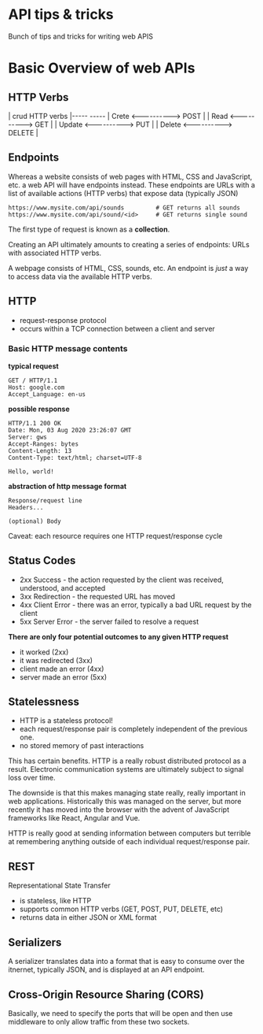 # API tips & tricks

Bunch of tips and tricks for writing web APIS

# Basic Overview of web APIs

## HTTP Verbs

| crud HTTP verbs
|----- -----
| Crete <----------> POST |
| Read <----------> GET |
| Update <----------> PUT |
| Delete <----------> DELETE |

## Endpoints

Whereas a website consists of web pages with HTML, CSS and JavaScript, etc. a
web API will have endpoints instead. These endpoints are URLs with a list of
available actions (HTTP verbs) that expose data (typically JSON)

```
https://www.mysite.com/api/sounds         # GET returns all sounds
https://www.mysite.com/api/sound/<id>     # GET returns single sound
```

The first type of request is known as a **collection**.

Creating an API ultimately amounts to creating a series of endpoints: URLs with
associated HTTP verbs.

A webpage consists of HTML, CSS, sounds, etc. An endpoint is _just_ a way to
access data via the available HTTP verbs.

## HTTP

- request-response protocol
- occurs within a TCP connection between a client and server

### Basic HTTP message contents

**typical request**

```
GET / HTTP/1.1
Host: google.com
Accept_Language: en-us
```

**possible response**

```
HTTP/1.1 200 OK
Date: Mon, 03 Aug 2020 23:26:07 GMT
Server: gws
Accept-Ranges: bytes
Content-Length: 13
Content-Type: text/html; charset=UTF-8

Hello, world!
```

**abstraction of http message format**

```
Response/request line
Headers...

(optional) Body
```

Caveat: each resource requires one HTTP request/response cycle

## Status Codes

- 2xx Success - the action requested by the client was received, understood,
  and accepted
- 3xx Redirection - the requested URL has moved
- 4xx Client Error - there was an error, typically a bad URL request by the
  client
- 5xx Server Error - the server failed to resolve a request

**There are only four potential outcomes to any given HTTP request**

- it worked (2xx)
- it was redirected (3xx)
- client made an error (4xx)
- server made an error (5xx)

## Statelessness

- HTTP is a stateless protocol!
- each request/response pair is completely independent of the previous one.
- no stored memory of past interactions

This has certain benefits. HTTP is a really robust distributed protocol as a
result. Electronic communication systems are ultimately subject to signal loss
over time.

The downside is that this makes managing state really, really important in web
applications. Historically this was managed on the server, but more recently it
has moved into the browser with the advent of JavaScript frameworks like React,
Angular and Vue.

HTTP is really good at sending information between computers but terrible at
remembering anything outside of each individual request/response pair.

## REST

Representational State Transfer

- is stateless, like HTTP
- supports common HTTP verbs (GET, POST, PUT, DELETE, etc)
- returns data in either JSON or XML format

## Serializers

A serializer translates data into a format that is easy to consume over the
itnernet, typically JSON, and is displayed at an API endpoint.

## Cross-Origin Resource Sharing (CORS)

Basically, we need to specify the ports that will be open and then use
middleware to only allow traffic from these two sockets.
